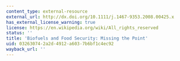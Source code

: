 ```yaml
---
content_type: external-resource
external_url: http://dx.doi.org/10.1111/j.1467-9353.2008.00425.x
has_external_license_warning: true
license: https://en.wikipedia.org/wiki/All_rights_reserved
status: ''
title: 'Biofuels and Food Security: Missing the Point'
uid: 03263074-2a2d-4912-a603-7b6bf1c4ec92
wayback_url: ''
---
```

